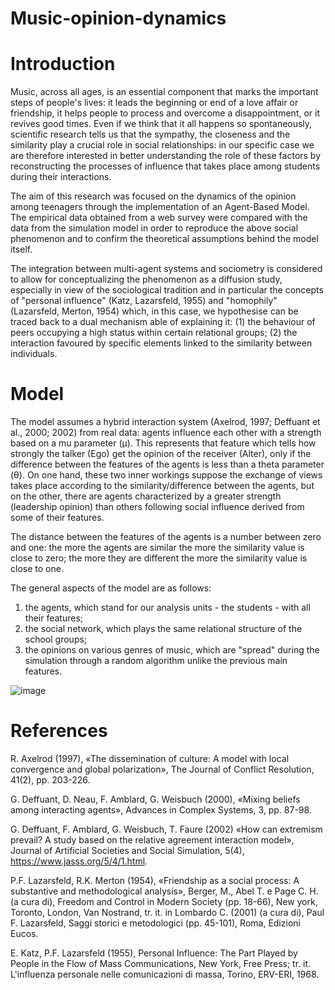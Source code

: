 # Music-opinion-dynamics

# Introduction
Music, across all ages, is an essential component that marks the important steps of people's lives: it leads the beginning or end of a love affair or friendship, it helps people to process and overcome a disappointment, or it revives good times. Even if we think that it all happens so spontaneously, scientific research tells us that the sympathy, the closeness and the similarity play a crucial role in social relationships: in our specific case we are therefore interested in better understanding the role of these factors by reconstructing the processes of influence that takes place among students during their interactions.

The aim of this research was focused on the dynamics of the opinion among teenagers through the implementation of an Agent-Based Model. The empirical data obtained from a web survey were compared with the data from the simulation model in order to reproduce the above social phenomenon and to confirm the theoretical assumptions behind the model itself.

The integration between multi-agent systems and sociometry is considered to allow for conceptualizing the phenomenon as a diffusion study, especially in view of the sociological tradition and in particular the concepts of "personal influence" (Katz, Lazarsfeld, 1955) and "homophily" (Lazarsfeld, Merton, 1954) which, in this case, we hypothesise can be traced back to a dual mechanism able of explaining it: (1) the behaviour of peers occupying a high status within certain relational groups; (2) the interaction favoured by specific elements linked to the similarity between individuals.

# Model
The model assumes a hybrid interaction system (Axelrod, 1997; Deffuant et al., 2000; 2002) from real data: agents influence each other with a strength based on a mu parameter (µ). This represents that feature which tells how strongly the talker (Ego) get the opinion of the receiver (Alter), only if the difference between the features of the agents is less than a theta parameter (θ). On one hand, these two inner workings suppose the exchange of views takes place according to the similarity/difference between the agents, but on the other, there are agents characterized by a greater strength (leadership opinion) than others following social influence derived from some of their features.

The distance between the features of the agents is a number between zero and one: the more the agents are similar the more the similarity value is close to zero; the more they are different the more the similarity value is close to one.

The general aspects of the model are as follows: 
1) the agents, which stand for our analysis units - the students - with all their features; 
2) the social network, which plays the same relational structure of the school groups; 
3) the opinions on various genres of music, which are "spread" during the simulation through a random algorithm unlike the previous main features.

![image](https://user-images.githubusercontent.com/67426509/144301716-4c6f7f2d-4577-4f21-9e3c-6f434363dffc.png)

# References
R. Axelrod (1997), «The dissemination of culture: A model with local convergence and global polarization», The Journal of Conflict Resolution, 41(2), pp. 203-226.

G. Deffuant, D. Neau, F. Amblard, G. Weisbuch (2000), «Mixing beliefs among interacting agents», Advances in Complex Systems, 3, pp. 87-98.

G. Deffuant, F. Amblard, G. Weisbuch, T. Faure (2002) «How can extremism prevail? A study based on the relative agreement interaction model», Journal of Artificial Societies and Social Simulation, 5(4), https://www.jasss.org/5/4/1.html.

P.F. Lazarsfeld, R.K. Merton (1954), «Friendship as a social process: A substantive and methodological analysis», Berger, M., Abel T. e Page C. H. (a cura di), Freedom and Control in Modern Society (pp. 18-66), New york, Toronto, London, Van Nostrand, tr. it. in Lombardo C. (2001) (a cura di), Paul F. Lazarsfeld, Saggi storici e metodologici (pp. 45-101), Roma, Edizioni Eucos.

E. Katz, P.F. Lazarsfeld (1955), Personal Influence: The Part Played by People in the Flow of Mass Communications, New York, Free Press; tr. it. L'influenza personale nelle comunicazioni di massa, Torino, ERV-ERI, 1968.
